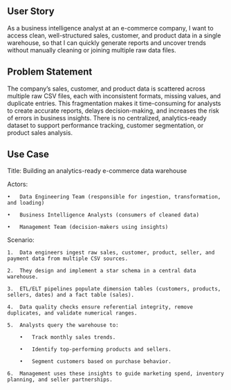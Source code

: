 ## User Story

As a business intelligence analyst at an e-commerce company,
I want to access clean, well-structured sales, customer, and product data in a single warehouse,
so that I can quickly generate reports and uncover trends without manually cleaning or joining multiple raw data files.


## Problem Statement

The company’s sales, customer, and product data is scattered across multiple raw CSV files, each with inconsistent formats, missing values, and duplicate entries. This fragmentation makes it time-consuming for analysts to create accurate reports, delays decision-making, and increases the risk of errors in business insights. There is no centralized, analytics-ready dataset to support performance tracking, customer segmentation, or product sales analysis.


## Use Case

Title: Building an analytics-ready e-commerce data warehouse

Actors:

	•	Data Engineering Team (responsible for ingestion, transformation, and loading)
 
	•	Business Intelligence Analysts (consumers of cleaned data)
 
	•	Management Team (decision-makers using insights)

Scenario:

	1.	Data engineers ingest raw sales, customer, product, seller, and payment data from multiple CSV sources.
 
	2.	They design and implement a star schema in a central data warehouse.
 
	3.	ETL/ELT pipelines populate dimension tables (customers, products, sellers, dates) and a fact table (sales).
 
	4.	Data quality checks ensure referential integrity, remove duplicates, and validate numerical ranges.
 
	5.	Analysts query the warehouse to:
 
		•	Track monthly sales trends.
 
		•	Identify top-performing products and sellers.
 
		•	Segment customers based on purchase behavior.
 
	6.	Management uses these insights to guide marketing spend, inventory planning, and seller partnerships.
 
